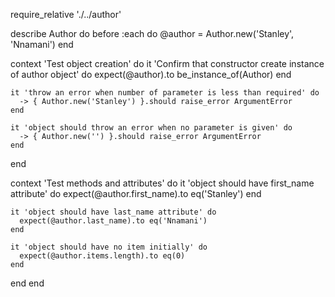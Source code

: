require_relative './../author'

describe Author do
  before :each do
    @author = Author.new('Stanley', 'Nnamani')
  end

  context 'Test object creation' do
    it 'Confirm that constructor create instance of author object' do
      expect(@author).to be_instance_of(Author)
    end

    it 'throw an error when number of parameter is less than required' do
      -> { Author.new('Stanley') }.should raise_error ArgumentError
    end

    it 'object should throw an error when no parameter is given' do
      -> { Author.new('') }.should raise_error ArgumentError
    end
  end

  context 'Test methods and attributes' do
    it 'object should have first_name attribute' do
      expect(@author.first_name).to eq('Stanley')
    end

    it 'object should have last_name attribute' do
      expect(@author.last_name).to eq('Nnamani')
    end

    it 'object should have no item initially' do
      expect(@author.items.length).to eq(0)
    end
  end
end
